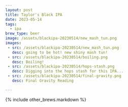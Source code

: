 ```yaml
---
layout: post
title: Taylor's Black IPA
date: 2023-05-14
tags:
  - ipa
brew_type: beer
image: /assets/blackipa-20230514/new_mash_tun.png
images:
 - src: /assets/blackipa-20230514/new_mash_tun.png
   desc: going to be hot! new shiny mash tun!
 - src: /assets/blackipa-20230514/boiling.png
   desc: Boiling!
 - src: /assets/blackipa-20230514/hops-stash.png
   desc: Digging into the hops stash for this IPA...
 - src: /assets/blackipa-20230514/final-gravity.png
   desc: Final Gravity Reading

---
```


{% include other_brews.markdown %}
